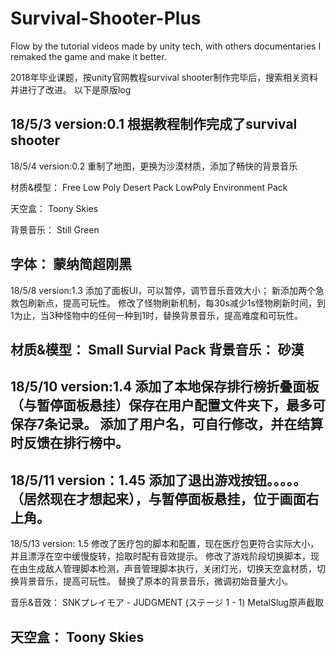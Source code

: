 # Survival-Shooter-Plus
Flow by the tutorial videos made by unity tech, with others documentaries I remaked the game and make it better.

2018年毕业课题，按unity官网教程survival shooter制作完毕后，搜索相关资料并进行了改进。
以下是原版log

18/5/3
version:0.1
根据教程制作完成了survival shooter
-------------------------------------------------------

18/5/4
version:0.2
重制了地图，更换为沙漠材质，添加了畅快的背景音乐

材质&模型：
Free Low Poly Desert Pack
LowPoly Environment Pack

天空盒：
Toony Skies

背景音乐：
Still Green

字体：
蒙纳简超刚黑
------------------------------------------------------

18/5/8
version:1.3	
添加了面板UI，可以暂停，调节音乐音效大小；
新添加两个急救包刷新点，提高可玩性。
修改了怪物刷新机制，每30s减少1s怪物刷新时间，到1为止，当3种怪物中的任何一种到1时，替换背景音乐，提高难度和可玩性。

材质&模型：
Small Survial Pack
背景音乐：
砂漠
------------------------------------------------------

18/5/10
version:1.4
添加了本地保存排行榜折叠面板（与暂停面板悬挂）保存在用户配置文件夹下，最多可保存7条记录。
添加了用户名，可自行修改，并在结算时反馈在排行榜中。
------------------------------------------------------

18/5/11
version：1.45
添加了退出游戏按钮。。。。。（居然现在才想起来），与暂停面板悬挂，位于画面右上角。
------------------------------------------------------

18/5/13
version: 1.5
修改了医疗包的脚本和配置，现在医疗包更符合实际大小，并且漂浮在空中缓慢旋转，拾取时配有音效提示。
修改了游戏阶段切换脚本，现在由生成敌人管理脚本检测，声音管理脚本执行，关闭灯光，切换天空盒材质，切换背景音乐，提高可玩性。
替换了原本的背景音乐，微调初始音量大小。

音乐&音效：
SNKプレイモア - JUDGMENT (ステージ 1 - 1)
MetalSlug原声截取

天空盒：
Toony Skies
-------------------------------------------------------
